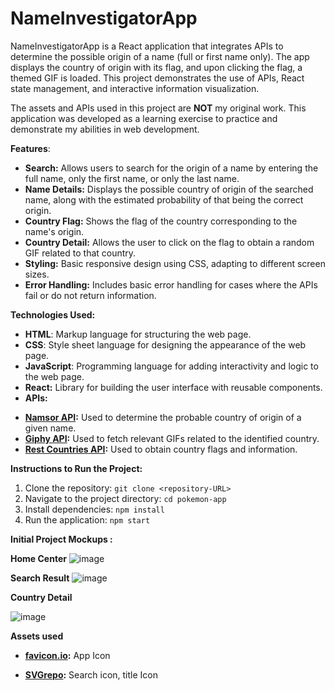 # NameInvestigatorApp

NameInvestigatorApp is a React application that integrates APIs to determine the possible origin of a name (full or first name only). The app displays the country of origin with its flag, and upon clicking the flag, a themed GIF is loaded. This project demonstrates the use of APIs, React state management, and interactive information visualization.

The assets and APIs used in this project are **NOT** my original work. This application was developed as a learning exercise to practice and demonstrate my abilities in web development.

**Features**:

- **Search:** Allows users to search for the origin of a name by entering the full name, only the first name, or only the last name.
- **Name Details:** Displays the possible country of origin of the searched name, along with the estimated probability of that being the correct origin.
- **Country Flag:** Shows the flag of the country corresponding to the name's origin.
- **Country Detail:** Allows the user to click on the flag to obtain a random GIF related to that country.
- **Styling:** Basic responsive design using CSS, adapting to different screen sizes.
- **Error Handling:** Includes basic error handling for cases where the APIs fail or do not return information.

**Technologies Used:**

- **HTML**: Markup language for structuring the web page.
- **CSS**: Style sheet language for designing the appearance of the web page.
- **JavaScript**: Programming language for adding interactivity and logic to the web page.
- **React:** Library for building the user interface with reusable components.
- **APIs:**

* **[Namsor API](https://namsor.app/):** Used to determine the probable country of origin of a given name.
* **[Giphy API](https://developers.giphy.com/docs/):** Used to fetch relevant GIFs related to the identified country.
* **[Rest Countries API](https://restcountries.com/):** Used to obtain country flags and information.

**Instructions to Run the Project:**

1. Clone the repository: `git clone <repository-URL>`
2. Navigate to the project directory: `cd pokemon-app`
3. Install dependencies: `npm install`
4. Run the application: `npm start`

**Initial Project Mockups :**

**Home Center**
![image](https://github.com/user-attachments/assets/fedc2d0f-dc47-488d-b950-95f44d03fa88)

**Search Result**
![image](https://github.com/user-attachments/assets/6d3dbc57-cba4-41b3-a5b9-89efe82e07f8)

**Country Detail**

![image](https://github.com/user-attachments/assets/2aff345d-700d-4e9d-8762-eed3e2138bdf)

**Assets used**

- **[favicon.io](https://favicon.io/emoji-favicons/magnifying-glass-tilted-left):** App Icon

- **[SVGrepo](https://www.svgrepo.com/svg/127033/magnifying-glass):** Search icon, title Icon
